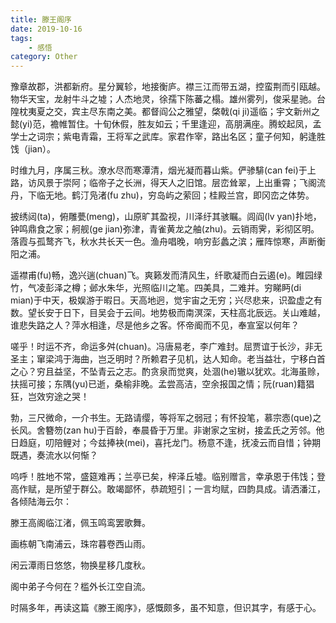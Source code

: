 ```yaml
---
title: 滕王阁序
date: 2019-10-16
tags: 
    - 感悟
category: Other
---
```

豫章故郡，洪都新府。星分翼轸，地接衡庐。襟三江而带五湖，控蛮荆而引瓯越。物华天宝，龙射牛斗之墟；人杰地灵，徐孺下陈蕃之榻。雄州雾列，俊采星驰。台隍枕夷夏之交，宾主尽东南之美。都督阎公之雅望，棨戟(qi ji)遥临；宇文新州之懿(yi)范，襜帷暂住。十旬休假，胜友如云；千里逢迎，高朋满座。腾蛟起凤，孟学士之词宗；紫电青霜，王将军之武库。家君作宰，路出名区；童子何知，躬逢胜饯（jian）。

时维九月，序属三秋。潦水尽而寒潭清，烟光凝而暮山紫。俨骖騑(can fei)于上路，访风景于崇阿；临帝子之长洲，得天人之旧馆。层峦耸翠，上出重霄；飞阁流丹，下临无地。鹤汀凫渚(fu zhu)，穷岛屿之萦回；桂殿兰宫，即冈峦之体势。

披绣闼(ta)，俯雕甍(meng)，山原旷其盈视，川泽纡其骇瞩。闾阎(lv yan)扑地，钟鸣鼎食之家；舸舰(ge jian)弥津，青雀黄龙之舳(zhu)。云销雨霁，彩彻区明。落霞与孤鹜齐飞，秋水共长天一色。渔舟唱晚，响穷彭蠡之滨；雁阵惊寒，声断衡阳之浦。

遥襟甫(fu)畅，逸兴遄(chuan)飞。爽籁发而清风生，纤歌凝而白云遏(e)。睢园绿竹，气凌彭泽之樽；邺水朱华，光照临川之笔。四美具，二难并。穷睇眄(di mian)于中天，极娱游于暇日。天高地迥，觉宇宙之无穷；兴尽悲来，识盈虚之有数。望长安于日下，目吴会于云间。地势极而南溟深，天柱高北辰远。关山难越，谁悲失路之人？萍水相逢，尽是他乡之客。怀帝阍而不见，奉宣室以何年？

嗟乎！时运不齐，命运多舛(chuan)。冯唐易老，李广难封。屈贾谊于长沙，非无圣主；窜梁鸿于海曲，岂乏明时？所赖君子见机，达人知命。老当益壮，宁移白首之心？穷且益坚，不坠青云之志。酌贪泉而觉爽，处涸(he)辙以犹欢。北海虽赊，扶摇可接；东隅(yu)已逝，桑榆非晚。孟尝高洁，空余报国之情；阮(ruan)籍猖狂，岂效穷途之哭！

勃，三尺微命，一介书生。无路请缨，等将军之弱冠；有怀投笔，慕宗悫(que)之长风。舍簪笏(zan hu)于百龄，奉晨昏于万里。非谢家之宝树，接孟氏之芳邻。他日趋庭，叨陪鲤对；今兹捧袂(mei)，喜托龙门。杨意不逢，抚凌云而自惜；钟期既遇，奏流水以何惭？

呜呼！胜地不常，盛筵难再；兰亭已矣，梓泽丘墟。临别赠言，幸承恩于伟饯；登高作赋，是所望于群公。敢竭鄙怀，恭疏短引；一言均赋，四韵具成。请洒潘江，各倾陆海云尔：

滕王高阁临江渚，佩玉鸣鸾罢歌舞。

画栋朝飞南浦云，珠帘暮卷西山雨。

闲云潭雨日悠悠，物换星移几度秋。

阁中弟子今何在？槛外长江空自流。


时隔多年，再读这篇《滕王阁序》，感慨颇多，虽不知意，但识其字，有感于心。
